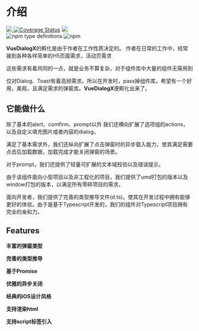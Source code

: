 <script>
export default {
  mounted () {
    (adsbygoogle = window.adsbygoogle || []).push({
      google_ad_client: "ca-pub-6177820902567416",
      enable_page_level_ads: true
    });
  }
}
</script>
# 介绍

<a href="https://travis-ci.org/a62527776a/vue-dialog-x">
  <img src="https://travis-ci.org/a62527776a/vue-dialog-x.svg?branch=master">
</a>
<a href='https://coveralls.io/github/a62527776a/vue-dialog-x?branch=master'><img src='https://coveralls.io/repos/github/a62527776a/vue-dialog-x/badge.svg?branch=master' alt='Coverage Status' /></a>
<a href="https://www.npmjs.com/package/vue-dialog-x"><img src="https://img.shields.io/npm/dm/vue-dialog-x.svg" /></a>
<br>
</a>
<img alt="npm type definitions" src="https://img.shields.io/npm/types/vue-dialog-x">
<img alt="npm" src="https://img.shields.io/npm/v/vue-dialog-x">


**VueDialogX**的孵化是由于作者在工作性质决定的。
作者在日常的工作中，经常接到各种各样简单的H5页面需求，活动页需求

这些需求有着共同的一点，就是业务不算复杂，对于组件库中大量的组件无需用到

仅对Dialog、Toast有着高频需求。所以在开发时，pass掉组件库。希望有一个好用，美观，且满足需求的弹窗库。**VueDialogX**便孵化出来了。

## 它能做什么

除了基本的alert、comfirm、prompt以外 我们还横向扩展了选项组的actions，以及自定义填充图片或者内容的dialog。

满足了基本需求外，我们还纵向扩展了点击弹窗时的异步载入能力，使其满足需要点击后加载数据，加载完成才能关闭弹窗的场景。

对于prompt，我们还提供了轻量可扩展的文本域校验以及错误提示。

由于该组件面向小型项目以及非工程化的项目，我们提供了umd打包的版本以及window打包的版本，以满足所有零碎项目的需求。

面向开发者，我们提供了完善的类型推导文件(d.ts)。使其在开发过程中拥有能够更好的体验。由于是基于Typescript开发的，我们的组件对Typescript项目拥有完全的亲和力。

## Features

**丰富的弹窗类型**

**完善的类型推导**

**基于Promise**

**优雅的异步关闭**

**经典的iOS设计风格**

**支持渲染html**

**支持script标签引入**


